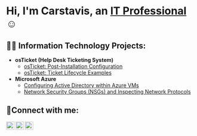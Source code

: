 <h1>Hi, I'm Carstavis, an <a href="https://linkedin.com/in/carstavisglover4">IT Professional</a>☺</h1>

<h2>👨‍💻 Information Technology Projects:</h2>

- <b>osTicket (Help Desk Ticketing System)</b>
  - [osTicket: Post-Installation Configuration](https://github.com/carstavis/post-install-config)
  - [osTicket: Ticket Lifecycle Examples](https://github.com/carstavis/ticket-lifecycle)
- <b>Microsoft Azure</b>
  - [Configuring Active Directory within Azure VMs](https://github.com/carstavis/configure-ad)
  - [Network Security Groups (NSGs) and Inspecting Network Protocols](https://github.com/carstavis/azure-network-protocols)

<h2>🤳Connect with me:</h2>

[<img align="left" alt="Josh | Twitter" width="22px" src="https://cdn.jsdelivr.net/npm/simple-icons@v3/icons/twitter.svg" />][twitter]
[<img align="left" alt="Josh | LinkedIn" width="22px" src="https://cdn.jsdelivr.net/npm/simple-icons@v3/icons/linkedin.svg" />][linkedin]
[<img align="left" alt="Josh | Instagram" width="22px" src="https://cdn.jsdelivr.net/npm/simple-icons@v3/icons/instagram.svg" />][instagram]

[twitter]: https://twitter.com/Josh
[instagram]: https://www.instagram.com/Josh
[linkedin]: https://linkedin.com/in/Josh

